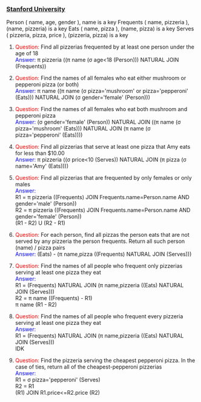<!-- Simbols: δπσ -->

### [Stanford University](http://openclassroom.stanford.edu/MainFolder/courses/IntroToDatabases/old-site/docs/backup/ra-exercises.html)

Person ( name, age, gender ), name is a key
Frequents ( name, pizzeria ), (name, pizzeria) is a key
Eats ( name, pizza ), (name, pizza) is a key
Serves ( pizzeria, pizza, price ), (pizzeria, pizza) is a key

1. <span style="color:red">Question:</span> Find all pizzerias frequented by at least one person under the age of 18<br>
   <span style="color:blue">Answer:</span> π pizzeria ((π name (σ age<18 (Person))) NATURAL JOIN (Frequents))<br>

1. <span style="color:red">Question:</span> Find the names of all females who eat either mushroom or pepperoni pizza (or both)<br>
   <span style="color:blue">Answer:</span> π name ((π name (σ pizza='mushroom' or pizza='pepperoni' (Eats))) NATURAL JOIN (σ gender='female' (Person)))<br>

1. <span style="color:red">Question:</span> Find the names of all females who eat both mushroom and pepperoni pizza<br>
   <span style="color:blue">Answer:</span> (σ gender='female' (Person)) NATURAL JOIN ((π name (σ pizza='mushroom' (Eats))) NATURAL JOIN (π name (σ pizza='pepperoni' (Eats))))<br>

1. <span style="color:red">Question:</span> Find all pizzerias that serve at least one pizza that Amy eats for less than $10.00<br>
   <span style="color:blue">Answer:</span> π pizzeria ((σ price<10 (Serves)) NATURAL JOIN (π pizza (σ name='Amy' (Eats))))<br>

1. <span style="color:red">Question:</span> Find all pizzerias that are frequented by only females or only males<br>
   <span style="color:blue">Answer:</span><br>
   R1 = π pizzeria ((Frequents) JOIN Frequents.name=Person.name AND gender='male' (Person))<br>
   R2 = π pizzeria ((Frequents) JOIN Frequents.name=Person.name AND gender='female' (Person))<br>
   (R1 - R2) U (R2 - R1)<br>

1. <span style="color:red">Question:</span> For each person, find all pizzas the person eats that are not served by any pizzeria the person frequents. Return all such person (name) / pizza pairs<br>
   <span style="color:blue">Answer:</span> (Eats) - (π name,pizza ((Frequents) NATURAL JOIN (Serves)))<br>

1. <span style="color:red">Question:</span> Find the names of all people who frequent only pizzerias serving at least one pizza they eat<br>
   <span style="color:blue">Answer:</span><br>
   R1 = (Frequents) NATURAL JOIN (π name,pizzeria ((Eats) NATURAL JOIN (Serves)))<br>
   R2 = π name ((Frequents) - R1)<br>
   π name (R1 - R2)<br>

1. <span style="color:red">Question:</span> Find the names of all people who frequent every pizzeria serving at least one pizza they eat<br>
   <span style="color:blue">Answer:</span><br>
   R1 = (Frequents) NATURAL JOIN (π name,pizzeria ((Eats) NATURAL JOIN (Serves)))<br>
   IDK

1. <span style="color:red">Question:</span> Find the pizzeria serving the cheapest pepperoni pizza. In the case of ties, return all of the cheapest-pepperoni pizzerias<br>
   <span style="color:blue">Answer:</span><br>
   R1 = σ pizza='pepperoni' (Serves)<br>
   R2 = R1<br>
   (R1) JOIN R1.price<=R2.price (R2)<br>
